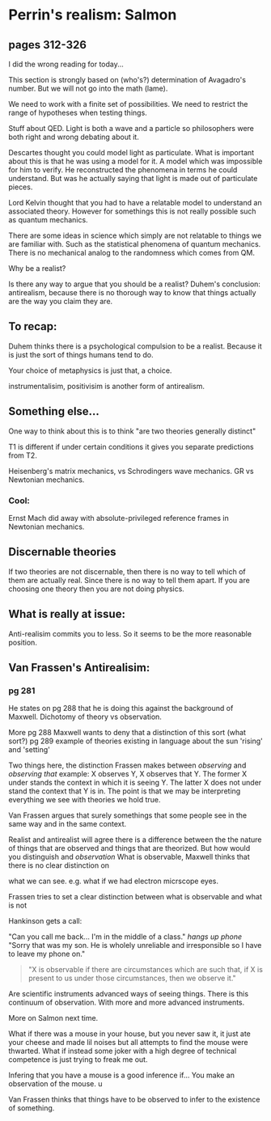 # Perrin's realism: Salmon
## pages 312-326

I did the wrong reading for today...

This section is strongly based on (who's?) determination of Avagadro's
number. But we will not go into the math (lame).

We need to work with a finite set of possibilities. We need to restrict
the range of hypotheses when testing things. 

Stuff about QED. Light is both a wave and a particle so philosophers
were both right and wrong debating about it. 

Descartes thought you could model light as particulate. What is
important about this is that he was using a model for it. A model which
was impossible for him to verify. He reconstructed the phenomena in
terms he could understand. But was he actually saying that light is made
out of particulate pieces. 

Lord Kelvin thought that you had to have a relatable model to understand an
associated theory. However for somethings this is not really possible
such as quantum mechanics. 

There are some ideas in science which simply are not relatable to things
we are familiar with. Such as the statistical phenomena of quantum
mechanics. There is no mechanical analog to the randomness which comes
from QM. 

Why be a realist?

Is there any way to argue that you should be a realist?
Duhem's conclusion: antirealism, because there is no thorough way to know
that things actually are the way you claim they are. 


## To recap:
Duhem thinks there is a psychological compulsion to be a realist. Because
it is just the sort of things humans tend to do. 

Your choice of metaphysics is just that, a choice. 

instrumentalisim, positivisim is another form of antirealism. 

## Something else...
One way to think about this is to think "are two theories generally
distinct" 

T1 is different if under certain conditions it gives you separate
predictions from T2. 

Heisenberg's matrix mechanics, vs Schrodingers wave mechanics. GR vs
Newtonian mechanics. 

### Cool:
Ernst Mach did away with absolute-privileged reference frames in Newtonian
mechanics.

## Discernable theories
If two theories are not discernable, then there is no way to tell which
of them are actually real. Since there is no way to tell them apart. If
you are choosing one theory then you are not doing physics. 

## What is really at issue:
Anti-realisim commits you to less. So it seems to be the more reasonable
position. 

## Van Frassen's Antirealisim:
### pg 281
He states on pg 288 that he is doing this against the background of
Maxwell. Dichotomy of theory vs observation.

More pg 288 Maxwell wants to deny that a distinction of this sort (what
sort?) pg 289 example of theories existing in language about the sun
'rising' and 'setting'

Two things here, the distinction Frassen makes between *observing* and
*observing that* example: X observes Y, X observes that Y. The former
X under stands the context in which it is seeing Y. The latter X does
not under stand the context that Y is in. The point is that we may be
interpreting everything we see with theories we hold true.

Van Frassen argues that surely somethings that some people see in the
same way and in the same context.

Realist and antirealist will agree there is a difference between the
the nature of things that are observed and things that are theorized.
But how would you distinguish and *observation*
What is observable, Maxwell thinks that there is no clear distinction on

what we can see. e.g. what if we had electron micrscope eyes.

Frassen tries to set a clear distinction between what is observable and
what is not 

Hankinson gets a call:

"Can you call me back... I'm in the middle of a class." *hangs up phone*
"Sorry that was my son. He is wholely unreliable and irresponsible so I
have to leave my phone on."

>"X is observable if there are circumstances which are such that, if X
>is present to us under those circumstances, then we observe it."

Are scientific instruments advanced ways of seeing things. There is this
continuum of observation. With more and more advanced instruments. 

More on Salmon next time. 

What if there was a mouse in your house, but you never saw it, it just
ate your cheese and made lil noises but all attempts to find the mouse were
thwarted. What if instead some joker with a high degree of technical
competence is just trying to freak me out.

Infering that you have a mouse is a good inference if... You make an
observation of the mouse. u

Van Frassen thinks that things have to be observed to infer to the
existence of something. 
